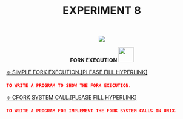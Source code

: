 <h1 align="center">EXPERIMENT 8</h1>
<!-- PROJECT LOGO -->
<br />
<p align="center">
  <a href="https://github.com/DHANOLA/CLASS-NOTIX/tree/root/SEMESTER%203/OPERATING%20SYSTEMS%20LAB/EXPERIMENT%208">
    <img src="https://media.giphy.com/media/QU1pSfyEynvgY/giphy.gif" >
  </a>

  

  <p align="center">
  <b>FORK EXECUTION <img src="https://media.giphy.com/media/xUOxfjsW9fWPqEWouI/giphy.gif" width="40" height="40" /></b>
    <br />
   
  </p>
</p>



 <a href="" style="color: ">❇️ SIMPLE FORK EXECUTION.[PLEASE FILL HYPERLINK]</a><br />
```json
TO WRITE A PROGRAM TO SHOW THE FORK EXECUTION.
```
 
 
  <a href="" style="color: ">❇️ CFORK SYSTEM CALL.[PLEASE FILL HYPERLINK]</a><br />
```json
TO WRITE A PROGRAM FOR IMPLEMENT THE FORK SYSTEM CALLS IN UNIX.
```
 
 
 
